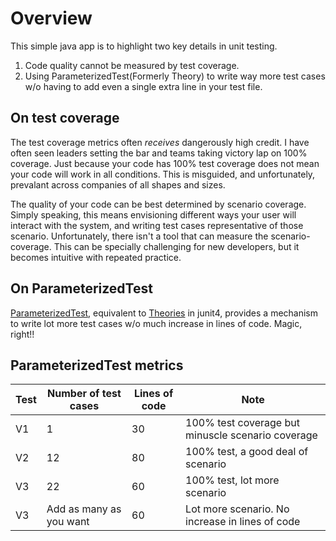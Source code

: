 # Overview 
This simple java app is to highlight two key details in unit testing.
1. Code quality cannot be measured by test coverage.
2. Using ParameterizedTest(Formerly Theory) to write way more test cases w/o having to add even a single extra line in your test file.


## On test coverage

The test coverage metrics often *receives* dangerously high credit. I have often seen leaders setting the bar and teams taking victory lap on 100% coverage. Just because your code has 100% test coverage does not mean your code will work in all conditions. This is misguided, and unfortunately, prevalant across companies of all shapes and sizes. 

The quality of your code can be best determined by scenario coverage. Simply speaking, this means envisioning different ways your user will interact with the system, and writing test cases representative of those scenario. Unfortunately, there isn't a tool that can measure the scenario-coverage. This can be specially challenging for new developers, but it becomes intuitive with repeated practice.


## On ParameterizedTest
[ParameterizedTest](https://junit.org/junit5/docs/5.0.2/api/org/junit/jupiter/params/ParameterizedTest.html), equivalent to [Theories](https://junit.org/junit4/javadoc/4.12/org/junit/experimental/theories/Theories.html) in junit4, provides a mechanism to write lot more test cases w/o much increase in lines of code. Magic, right!!

## ParameterizedTest metrics
| Test | Number of test cases | Lines of code | Note |
| - | - |- |- |
| V1 | 1 | 30 | 100% test coverage but minuscle scenario coverage |
| V2 | 12 | 80 | 100% test, a good deal of scenario |
| V3 | 22 | 60 | 100% test, lot more scenario |
| V3 | Add as many as you want | 60 | Lot more scenario. No increase in lines of code |

